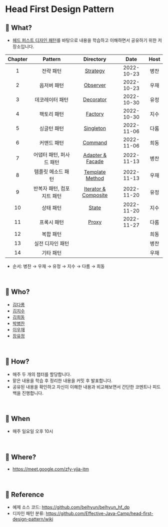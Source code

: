 # Head First Design Pattern

## 📕 What?

- [헤드 퍼스트 디자인 패턴](https://product.kyobobook.co.kr/detail/S000001810483)를 바탕으로 내용을 학습하고 이해하면서 공유하기 위한 저장소입니다.

| Chapter |          Pattern           |                  Directory                   |    Date    | Host |
| :-----: | :------------------------: | :------------------------------------------: | :--------: | :--: |
|    1    |         전략 패턴          |            [Strategy](./Strategy)            | 2022-10-23 | 병찬 |
|    2    |        옵저버 패턴         |            [Observer](./Observer)            | 2022-10-23 | 우재 |
|    3    |      데코레이터 패턴       |           [Decorator](./Decorator)           | 2022-10-30 | 유정 |
|    4    |        팩토리 패턴         |             [Factory](./Factory)             | 2022-10-30 | 지수 |
|    5    |        싱글턴 패턴         |           [Singleton](./Singleton)           | 2022-11-06 | 다롬 |
|    6    |        커맨드 패턴         |             [Command](./Command)             | 2022-11-06 | 희동 |
|    7    |  어댑터 패턴, 퍼사드 패턴  |     [Adapter & Facade](./Adapter_Facade)     | 2022-11-13 | 병찬 |
|    8    |     템플릿 메소드 패턴     |     [Template Method](./templateMethod)      | 2022-11-13 | 우재 |
|    9    | 반복자 패턴, 컴포지트 패턴 | [Iterator & Composite](./Iterator&Composite) | 2022-11-20 | 유정 |
|   10    |         상태 패턴          |               [State](./State)               | 2022-11-20 | 지수 |
|   11    |        프록시 패턴         |               [Proxy](./Proxy)               | 2022-11-27 | 다롬 |
|   12    |         복합 패턴          |                                              |            | 희동 |
|   13    |      실전 디자인 패턴      |                                              |            | 병찬 |
|   14    |         기타 패턴          |                                              |            | 우재 |

- 순서: 병찬 → 우재 → 유정 → 지수 → 다롬 → 희동

<br>

## 📗 Who?

- [김다롬](https://github.com/vo0a)
- [김지수](https://github.com/SooKim1110)
- [김희동](https://github.com/ruthetum)
- [박병찬](https://github.com/qkrqudcks7)
- [이우재](https://github.com/kmswlee)
- [장유정](https://github.com/rachel5004)

<br>

## 📘 How?

- 매주 두 개의 챕터를 할당합니다.
- 맡은 내용을 학습 후 정리한 내용을 커밋 후 발표합니다.
- 공유된 내용을 확인하고 자신이 이해한 내용과 비교해보면서 간단한 코멘트나 피드백을 진행합니다.

<br>

## 📙 When

- 매주 일요일 오후 10시

<br>

## 📒 Where?

- https://meet.google.com/zfy-yjja-jtm

<br>

## 🧷 Reference

- 예제 소스 코드: https://github.com/belhyun/belhyun_hf_dp
- 디자인 패턴 분류: https://github.com/Effective-Java-Camp/head-first-design-pattern/wiki
